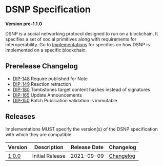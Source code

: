 # DSNP Specification
__Version pre-1.1.0__

DSNP is a social networking protocol designed to run on a blockchain.
It specifies a set of social primitives along with requirements for interoperability.
Go to [Implementations](../Implementations.md) for specifics on how DSNP is implemented on a specific blockchain.

## Prerelease Changelog

- [DIP-148](https://github.com/LibertyDSNP/spec/issues/148) Require published for Note
- [DIP-149](https://github.com/LibertyDSNP/spec/issues/149) Reaction retraction
- [DIP-180](https://github.com/LibertyDSNP/spec/issues/180) Tombstones target content hashes instead of signatures
- [DIP-165](https://github.com/LibertyDSNP/spec/issues/165) Update Announcements
- [DIP-150](https://github.com/LibertyDSNP/spec/issues/150) Batch Publication validation is immutable

## Releases

Implementations MUST specify the version(s) of the DSNP specification with which they are compatible.

| Version | Description | Release Date | Changelog |
| --- | --- | --- | --- |
| [1.0.0](https://github.com/LibertyDSNP/spec/tree/DSNP-v1.0.0) | Initial Release | 2021-09-09 | [Changelog](https://github.com/LibertyDSNP/spec/releases/tag/DSNP-v1.0.0) |
